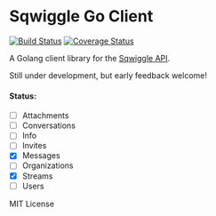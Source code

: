 # Sqwiggle Go Client

[![Build Status](https://travis-ci.org/hermanschaaf/sqwiggle.svg)](https://travis-ci.org/hermanschaaf/sqwiggle) [![Coverage Status](https://coveralls.io/repos/hermanschaaf/sqwiggle/badge.svg?branch=master)](https://coveralls.io/r/hermanschaaf/sqwiggle?branch=master)

A Golang client library for the [Sqwiggle API](https://www.sqwiggle.com/docs/overview/getting-started). 

Still under development, but early feedback welcome!

#### Status:

- [ ] Attachments
- [ ] Conversations
- [ ] Info
- [ ] Invites
- [x] Messages
- [ ] Organizations
- [x] Streams
- [ ] Users

MIT License